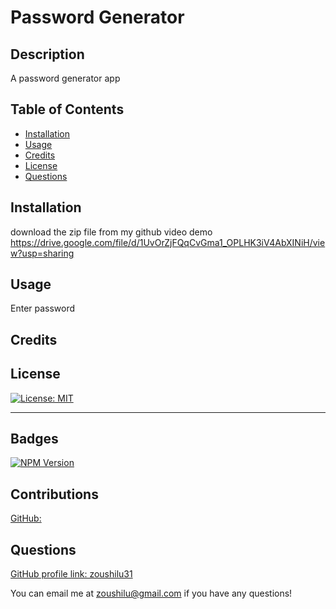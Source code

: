 # Password Generator

## Description 
A password generator app

## Table of Contents

* [Installation](#installation)
* [Usage](#usage)
* [Credits](#credits)
* [License](#license)
* [Questions](#questions)

## Installation

download the zip file from my github
video demo https://drive.google.com/file/d/1UvOrZjFQqCvGma1_OPLHK3iV4AbXINiH/view?usp=sharing

## Usage 

Enter password


## Credits



## License

[![License: MIT](https://img.shields.io/badge/License-MIT-yellow.svg)](https://opensource.org/licenses/MIT)

---
  

## Badges

[![NPM Version](https://img.shields.io/npm/v/npm.svg?style=flat)]()

## Contributions

[GitHub: ](https://github.com/)


## Questions

[GitHub profile link: zoushilu31](https://github.com/zoushilu31)

You can email me at zoushilu@gmail.com if you have any questions!

